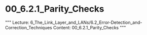 # 00_6.2.1_Parity_Checks

"""
Lecture: 6_The_Link_Layer_and_LANs/6.2_Error-Detection_and-Correction_Techniques
Content: 00_6.2.1_Parity_Checks
"""


